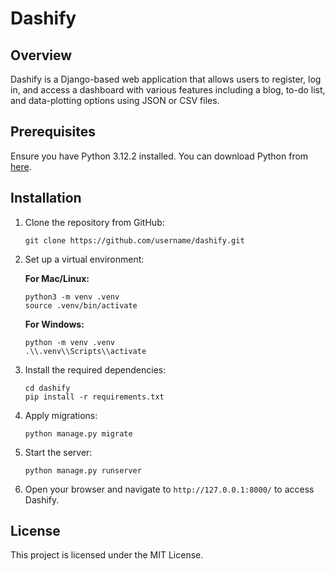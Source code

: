 # Dashify

## Overview
Dashify is a Django-based web application that allows users to register, log in, and access a dashboard with various features including a blog, to-do list, and data-plotting options using JSON or CSV files.

## Prerequisites
Ensure you have Python 3.12.2 installed. You can download Python from [here](https://www.python.org/downloads/).

## Installation

1. Clone the repository from GitHub:
    ```
    git clone https://github.com/username/dashify.git
    ```

2. Set up a virtual environment:

    **For Mac/Linux:**
    ```
    python3 -m venv .venv
    source .venv/bin/activate
    ```

    **For Windows:**
    ```
    python -m venv .venv
    .\\.venv\\Scripts\\activate
    ```

3. Install the required dependencies:
    ```
    cd dashify
    pip install -r requirements.txt
    ```

4. Apply migrations:
    ```
    python manage.py migrate
    ```

5. Start the server:
    ```
    python manage.py runserver
    ```

6. Open your browser and navigate to `http://127.0.0.1:8000/` to access Dashify.

## License
This project is licensed under the MIT License.
